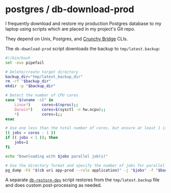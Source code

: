 # postgres / db-download-prod

I frequently download and restore
my production Postgres database
to my laptop using scripts
which are placed in my project's Git repo.

They depend on Unix, Postgres,
and [Crunchy Bridge](https://docs.crunchybridge.com/concepts/cli/) CLIs.

The `db-download-prod` script
downloads the backup to `tmp/latest.backup`:

```bash
#!/bin/bash
set -euo pipefail

# Delete/create target directory
backup_dir="tmp/latest_backup_dir"
rm -rf "$backup_dir"
mkdir -p "$backup_dir"

# Detect the number of CPU cores
case "$(uname -s)" in
    Linux*)     cores=$(nproc);;
    Darwin*)    cores=$(sysctl -n hw.ncpu);;
    *)          cores=1;;
esac

# Use one less than the total number of cores, but ensure at least 1 is used
(( jobs = cores - 1 ))
if (( jobs < 1 )); then
    jobs=1
fi

echo "Downloading with $jobs parallel job(s)"

# Use the directory format and specify the number of jobs for parallel dumping
pg_dump -Fd "$(cb uri app-prod --role application)" -j "$jobs" -f "$backup_dir"
```

A separate [`db-restore-dev`](/postgres/db-restore-dev) script restores from the
`tmp/latest.backup` file and does custom post-processing as needed.
